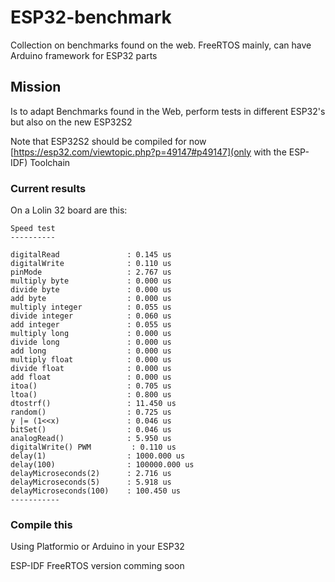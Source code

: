# ESP32-benchmark
Collection on benchmarks found on the web. FreeRTOS mainly, can have Arduino framework for ESP32 parts

## Mission

Is to adapt Benchmarks found in the Web, perform tests in different ESP32's but also on the new ESP32S2

Note that ESP32S2 should be compiled for now [https://esp32.com/viewtopic.php?p=49147#p49147](only with the ESP-IDF) Toolchain

### Current results 

On a Lolin 32 board are this:

    Speed test
    ----------

    digitalRead               : 0.145 us
    digitalWrite              : 0.110 us
    pinMode                   : 2.767 us
    multiply byte             : 0.000 us
    divide byte               : 0.000 us
    add byte                  : 0.000 us
    multiply integer          : 0.055 us
    divide integer            : 0.060 us
    add integer               : 0.055 us
    multiply long             : 0.000 us
    divide long               : 0.000 us
    add long                  : 0.000 us
    multiply float            : 0.000 us
    divide float              : 0.000 us
    add float                 : 0.000 us
    itoa()                    : 0.705 us
    ltoa()                    : 0.800 us
    dtostrf()                 : 11.450 us
    random()                  : 0.725 us
    y |= (1<<x)               : 0.046 us
    bitSet()                  : 0.046 us
    analogRead()              : 5.950 us
    digitalWrite() PWM         : 0.110 us
    delay(1)                  : 1000.000 us
    delay(100)                : 100000.000 us
    delayMicroseconds(2)      : 2.716 us
    delayMicroseconds(5)      : 5.918 us
    delayMicroseconds(100)    : 100.450 us
    -----------

### Compile this 

Using Platformio or Arduino in your ESP32

ESP-IDF FreeRTOS version comming soon